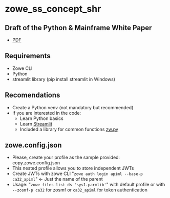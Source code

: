# zowe_ss_concept_shr

## Draft of the Python & Mainframe White Paper
- [PDF](./Python_&_Mainframe_Draft.pdf)
  
## Requirements
- Zowe CLI
- Python
- streamlit library (pip install streamlit in Windows)

## Recomendations
- Create a Python venv (not mandatory but recommended)
- If you are interested in the code:
  - Learn Python basics
  - Learn [Streamlit](https://streamlit.io/)
  - Included a library for common functions [zw.py](./zw.py)

## zowe.config.json
- Please, create your profile as the sample provided: copy.zowe.config.json
- This nested profile allows you to store independent JWTs
- Create JWTs with zowe CLI "`zowe auth login apiml --base-p ca32_apiml`" <- Just the name of the parent
- Usage: "`zowe files list ds 'sys1.parmlib'`" with default profile or with `--zosmf-p ca32` for zosmf or `ca32_apiml` for token authentication


 